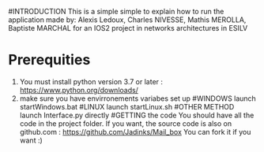 #INTRODUCTION
This is a simple simple to explain how to run the application made by:
Alexis Ledoux, Charles NIVESSE, Mathis MEROLLA, Baptiste MARCHAL for an IOS2 project
in networks architectures in ESILV 
# Prerequities
1. You must install python version 3.7 or later : https://www.python.org/downloads/
2. make sure you have envirronements variabes set up
#WINDOWS
launch startWindows.bat
#LINUX
launch startLinux.sh
#OTHER METHOD
launch Interface.py directly
#GETTING the code
You should have all the code in the project folder. If you want, the source code is also
on github.com : https://github.com/Jadinks/Mail_box
You can fork it if you want :)

